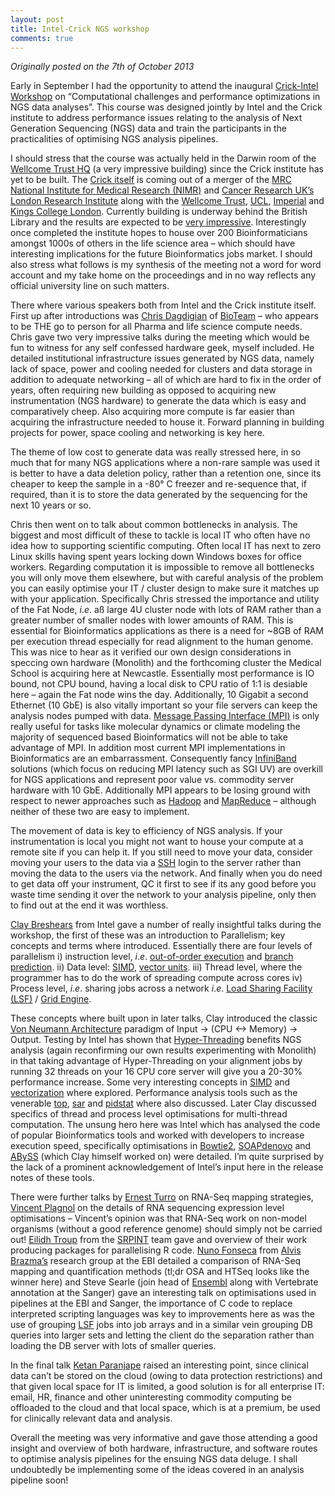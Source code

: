 ```yaml
---
layout: post
title: Intel-Crick NGS workshop
comments: true
---
```


_Originally posted on the 7th of October 2013_

Early in September I had the opportunity to attend the inaugural [Crick-Intel Workshop](http://www3.imperial.ac.uk/newsandeventspggrp/imperialcollege/eventssummary/event_21-6-2013-12-4-35) on “Computational challenges and performance optimizations in NGS data analyses”.  This course was designed jointly by Intel and the Crick institute to address performance issues relating to the analysis of Next Generation Sequencing (NGS) data and train the participants in the practicalities of optimising NGS analysis pipelines.

I should stress that the course was actually held in the Darwin room of the [Wellcome Trust HQ](http://www.wellcome.ac.uk/About-us/Contact-us/Our-headquarters/index.htm) (a very impressive building) since the Crick institute has yet to be built.  The [Crick itself](https://www.crick.ac.uk/about-us/) is coming out of a merger of the [MRC National Institute for Medical Research (NIMR)](http://www.nimr.mrc.ac.uk/) and [Cancer Research UK’s London Research Institute](http://www.london-research-institute.org.uk/) along with the [Wellcome Trust](http://www.wellcome.ac.uk/), [UCL](http://www.ucl.ac.uk/), [Imperial](http://www.imperial.ac.uk/) and [Kings College London](http://www.kcl.ac.uk/).  Currently building is underway behind the British Library and the results are expected to be [very impressive](https://www.crick.ac.uk/the-new-building/architecture/).  Interestingly once completed the institute hopes to house over 200 Bioinformaticians amongst 1000s of others in the life science area – which should have interesting implications for the future Bioinformatics jobs market.  I should also stress what follows is my synthesis of the meeting not a word for word account and my take home on the proceedings and in no way reflects any official university line on such matters.

There where various speakers both from Intel and the Crick institute itself.  First up after introductions was [Chris Dagdigian](http://www.slideshare.net/chrisdag) of [BioTeam](http://bioteam.net/) – who appears to be THE go to person for all Pharma and life science compute needs.  Chris gave two very impressive talks during the meeting which would be fun to witness for any self confessed hardware geek, myself included.  He detailed institutional infrastructure issues generated by NGS data, namely lack of space, power and cooling needed for clusters and data storage in addition to adequate networking – all of which are hard to fix in the order of years, often requiring new building as opposed to acquiring new instrumentation (NGS hardware) to generate the data which is easy and comparatively cheep.  Also acquiring more compute is far easier than acquiring the infrastructure needed to house it.  Forward planning in building projects for power, space cooling and networking is key here.

The theme of low cost to generate data was really stressed here, in so much that for many NGS applications where a non-rare sample was used it is better to have a data deletion policy, rather than a retention one, since its cheaper to keep the sample in a -80° C freezer and re-sequence that, if required, than it is to store the data generated by the sequencing for the next 10 years or so.

Chris then went on to talk about common bottlenecks in analysis.  The biggest and most difficult of these to tackle is local IT who often have no idea how to supporting scientific computing.  Often local IT has next to zero Linux skills having spent years locking down Windows boxes for office workers.  Regarding computation it is impossible to remove all bottlenecks you will only move them elsewhere, but with careful analysis of the problem you can easily optimise your IT / cluster design to make sure it matches up with your application.  Specifically Chris stressed the importance and utility of the Fat Node, _i_._e_. aß large 4U cluster node with lots of RAM rather than a greater number of smaller nodes with lower amounts of RAM.  This is essential for Bioinformatics applications as there is a need for ~8GB of RAM per execution thread especially for read alignment to the human genome.  This was nice to hear as it verified our own design considerations in speccing own hardware (Monolith) and the forthcoming cluster the Medical School is acquiring here at Newcastle.  Essentially most performance is IO bound, not CPU bound, having a local disk to CPU ratio of 1:1 is desiable here – again the Fat node wins the day.  Additionally, 10 Gigabit a second Ethernet (10 GbE) is also vitally important so your file servers can keep the analysis nodes pumped with data.  [Message Passing Interface (MPI)](https://en.wikipedia.org/wiki/Message_Passing_Interface) is only really useful for tasks like molecular dynamics or climate modeling the majority of sequenced based Bioinformatics will not be able to take advantage of MPI.  In addition most current MPI implementations in Bioinformatics are an embarrassment.  Consequently fancy [InfiniBand](https://en.wikipedia.org/wiki/InfiniBand) solutions (which focus on reducing MPI latency such as SGI UV) are overkill for NGS applications and represent poor value vs. commodity server hardware with 10 GbE.  Additionally MPI appears to be losing ground with respect to newer approaches such as [Hadoop](https://en.wikipedia.org/wiki/Apache_Hadoop) and [MapReduce](https://en.wikipedia.org/wiki/MapReduce) – although neither of these two are easy to implement.

The movement of data is key to efficiency of NGS analysis.  If your instrumentation is local you might not want to house your compute at a remote site if you can help it.  If you still need to move your data, consider moving your users to the data via a [SSH](https://en.wikipedia.org/wiki/Secure_Shell) login to the server rather than moving the data to the users via the network.  And finally when you do need to get data off your instrument, QC it first to see if its any good before you waste time sending it over the network to your analysis pipeline, only then to find out at the end it was worthless.

[Clay Breshears](https://software.intel.com/en-us/user/334588) from Intel gave a number of really insightful talks during the workshop, the first of these was an introduction to Parallelism; key concepts and terms where introduced.  Essentially there are four levels of parallelism i) instruction level, _i_._e_. [out-of-order execution](https://en.wikipedia.org/wiki/Out-of-order_execution) and [branch prediction](https://en.wikipedia.org/wiki/Branch_predictor). ii) Data level: [SIMD](https://en.wikipedia.org/wiki/SIMD), [vector units](https://en.wikipedia.org/wiki/Vector_processor).  iii) Thread level, where the programmer has to do the work of spreading compute across cores iv) Process level, _i_._e_. sharing jobs across a network _i_._e_. [Load Sharing Facility (LSF)](https://en.wikipedia.org/wiki/Platform_LSF) / [Grid Engine](https://arc.liv.ac.uk/trac/SGE).

These concepts where built upon in later talks, Clay introduced the classic [Von Neumann Architecture](https://en.wikipedia.org/wiki/Von_Neumann_architecture) paradigm of Input -> (CPU <-> Memory) -> Output.  Testing by Intel has shown that [Hyper-Threading](https://en.wikipedia.org/wiki/Hyper-threading) benefits NGS analysis (again reconfirming our own results experimenting with Monolith) in that taking advantage of Hyper-Threading on your alignment jobs by running 32 threads on your 16 CPU core server will give you a 20-30% performance increase.  Some very interesting concepts in [SIMD](https://en.wikipedia.org/wiki/SIMD) and [vectorization](https://en.wikipedia.org/wiki/Vector_processor) where explored.  Performance analysis tools such as the venerable [top](http://manpages.ubuntu.com/manpages/raring/en/man1/top.1.html), [sar](http://manpages.ubuntu.com/manpages/raring/man1/sar.sysstat.1.html) and [pidstat](http://manpages.ubuntu.com/manpages/raring/en/man1/pidstat.1.html) where also discussed. Later Clay discussed specifics of thread and process level optimisations for multi-thread computation.  The unsung hero here was Intel which has analysed the code of popular Bioinformatics tools and worked with developers to increase execution speed, specifically optimisations in [Bowtie2](http://bowtie-bio.sourceforge.net/bowtie2/index.shtml), [SOAPdenovo](https://sourceforge.net/projects/soapdenovo2/) and [ABySS](http://www.bcgsc.ca/platform/bioinfo/software/abyss) (which Clay himself worked on) were detailed.  I’m quite surprised by the lack of a prominent acknowledgement of Intel’s input here in the release notes of these tools.

There were further talks by [Ernest Turro](http://platelets.group.cam.ac.uk/people/ernest-turro) on RNA-Seq mapping strategies, [Vincent Plagnol](http://www.ucl.ac.uk/ukpdc/research-groups/neurogenetics-group/vincent-plagnol) on the details of RNA sequencing expression level optimisations – Vincent’s opinion was that RNA-Seq work on non-model organisms (without a good reference genome) should simply not be carried out!  [Eilidh Troup](https://www.epcc.ed.ac.uk/about/staff/mrs-eilidh-troup) from the [SRPINT](http://www.ed.ac.uk/pathway-medicine/our-research/dpmgroups/ghazal-group/pathway-informatics/sprint) team gave and overview of their work producing packages for parallelising R code.  [Nuno Fonseca](https://www.ebi.ac.uk/about/people/nuno-fonseca) from [Alvis Brazma’s](https://www.ebi.ac.uk/about/people/alvis-brazma) research group at the EBI detailed a comparison of RNA-Seq mapping and quantification methods (tl;dr OSA and HTSeq looks like the winner here) and Steve Searle (join head of [Ensembl](http://www.ensembl.org/index.html) along with Vertebrate annotation at the Sanger) gave an interesting talk on optimisations used in pipelines at the EBI and Sanger, the importance of C code to replace interpreted scripting languages was key to improvements here as was the use of grouping [LSF](https://en.wikipedia.org/wiki/Platform_LSF) jobs into job arrays and in a similar vein grouping DB queries into larger sets and letting the client do the separation rather than loading the DB server with lots of smaller queries.

In the final talk [Ketan Paranjape](http://iianalytics.com/about/faculty/ketan-paranjape) raised an interesting point, since clinical data can’t be stored on the cloud (owing to data protection restrictions) and that given local space for IT is limited, a good solution is for all enterprise IT: email, HR, finance and other uninteresting commodity computing be offloaded to the cloud and that local space, which is at a premium, be used for clinically relevant data and analysis.

Overall the meeting was very informative and gave those attending a good insight and overview of both hardware, infrastructure, and software routes to optimise analysis pipelines for the ensuing NGS data deluge.  I shall undoubtedly be implementing some of the ideas covered in an analysis pipeline soon!
